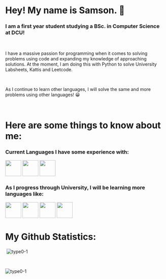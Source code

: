 # Hey! My name is Samson. 👋

### I am a first year student studying a BSc. in Computer Science at DCU!
<br>
<p>I have a massive passion for programming when it comes to solving problems using code and expanding my knowledge of approaching solutions. At the moment, I am doing this with Python to solve University Labsheets, Kattis and Leetcode.</p>
<br>
<p>As I continue to learn other languages, I will solve the same and more problems using other languages! 😀</p>
<br>

# Here are some things to know about me:

### Current Languages I have some experience with:

<img src="https://cdn.jsdelivr.net/gh/devicons/devicon/icons/css3/css3-original.svg" height="50px" width="50px" /> <img src="https://cdn.jsdelivr.net/gh/devicons/devicon/icons/python/python-original.svg" height="50px" width="50px"/> 
            <img src="https://cdn.jsdelivr.net/gh/devicons/devicon/icons/html5/html5-original.svg" height="50px" width="50px"/>

### As I progress through University, I will be learning more languages like:

<img src="https://cdn.jsdelivr.net/gh/devicons/devicon/icons/java/java-original.svg" height="50px" width="50px"/> <img src="https://cdn.jsdelivr.net/gh/devicons/devicon/icons/r/r-original.svg" height="50px" width="50px"/> <img src="https://cdn.jsdelivr.net/gh/devicons/devicon/icons/c/c-original.svg" height="50px" width="50px"/> <img src="https://cdn.jsdelivr.net/gh/devicons/devicon/icons/javascript/javascript-original.svg" height="50px" width="50px"/>
<br>

# My Github Statistics:
<p>&nbsp;<img align="center" src="https://github-readme-stats.vercel.app/api?username=type0-1&show_icons=true&locale=en" alt="type0-1" /></p>
<br>
<p><img align="center" src="https://github-readme-streak-stats.herokuapp.com/?user=type0-1&" alt="type0-1" /></p>

          
          

